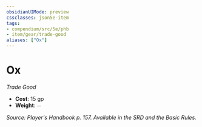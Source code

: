 ```yaml
---
obsidianUIMode: preview
cssclasses: json5e-item
tags:
- compendium/src/5e/phb
- item/gear/trade-good
aliases: ["Ox"]
---
```

# Ox
*Trade Good*  

- **Cost**: 15 gp
- **Weight**: ⏤

*Source: Player's Handbook p. 157. Available in the SRD and the Basic Rules.*
